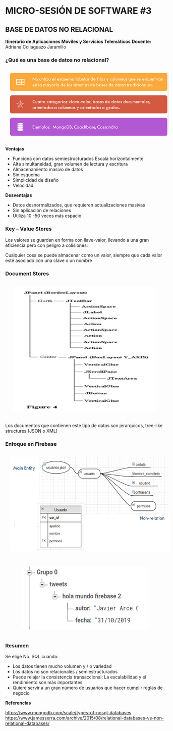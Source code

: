 # MICRO-SESIÓN DE SOFTWARE #3 

## **BASE DE DATOS NO RELACIONAL**

**Itinerario de Aplicaciones Móviles y Servicios Telemáticos**
**Docente:** Adriana Collaguazo Jaramillo 

### **¿Qué es una base de datos no relacional?**

<p align="center">
  <img src="imagenes/mtn_1.png" style="width: 100%; height: 200px; float; padding: 15px;" alt="redhat">
</p>

**Ventajas**
- Funciona con datos semiestructurados
Escala horizontalmente
- Alta simultaneidad, gran volumen de lectura y escritura
- Almacenamiento masivo de datos
- Sin esquema
- Simplicidad de diseño
- Velocidad

**Desventajas**
- Datos desnormalizados, que requieren actualizaciones masivas
- Sin aplicación de relaciones
- Utiliza 10 -50 veces más espacio

### **Key – Value Stores**

Los valores se guardan en forma con llave-valor, llevando a una gran eficiencia pero con peligro a colisiones:

Cualquier cosa se puede almacenar como un valor, siempre que cada valor esté asociado con una clave o un nombre

### **Document Stores**


<p align="center">
  <img src="imagenes/mtn_2.png" style="width: 90%; height: 400px; float; padding: 15px;" alt="redhat">
</p>
Los documentos que contienen este tipo de datos son jerarquicos, tree-like structures (JSON o XML)

### **Enfoque en Firebase**

<p align="center">
  <img src="imagenes/mtn_3.png" style="width: 100%; height: 300px; float; padding: 15px;" alt="redhat">
</p>

<p align="center">
  <img src="imagenes/mtn_4.png" style="width: 80%; height: 200px; float; padding: 15px;" alt="redhat">
</p>

### **Resumen**

Se elige No. SQL cuando:

- Los datos tienen mucho volumen y / o variedad
- Los datos no son relacionales / semiestructurados
- Puede relajar la consistencia transaccional: La escalabilidad y el rendimiento son más importantes
- Quiere servir a un gran número de usuarios que hacer cumplir reglas de negocio 

**Referencias**

https://www.mongodb.com/scale/types-of-nosql-databases
https://www.jamesserra.com/archive/2015/08/relational-databases-vs-non-relational-databases/
